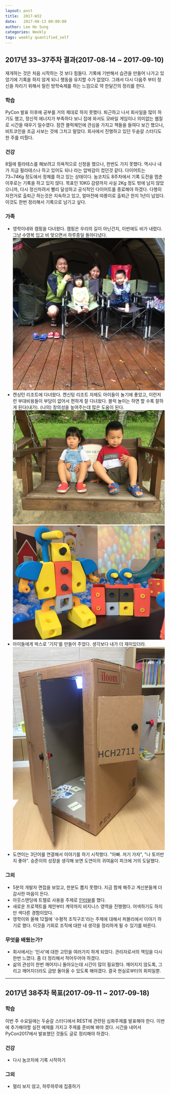 ```yaml
---
layout: post
title:  2017-W32
date:   2017-08-13 00:00:00
author: Lee Ho Sung
categories: Weekly
tags: weekly quantified_self
---
```


## 2017년 33~37주차 결과(2017-08-14 ~ 2017-09-10)

재개하는 것은 처음 시작하는 것 보다 힘들다. 기록에 기반해서 습관을 만들어 나가고 있었기에 기록을 하지 않게 되니 행동을 유지할 수가 없었다. 그래서 다시 다음주 부터 정신을 차리기 위해서 밀린 방학숙제를 하는 느낌으로 약 한달간의 정리를 한다.

### 학습

PyCon 발표 이후에 공부를 거의 제대로 하지 못했다. 퇴근하고 나서 회사일을 많이 하기도 했고, 정신적 에너지가 부족하다 보니 집에 와서도 모바일 게임이나 의미없는 웹질로 시간을 때우기 일수였다. 잠깐 블럭체인에 관심을 가지고 책들을 들여다 보긴 했으나, 비트코인을 조금 사보는 것에 그치고 말았다. 회사에서 진행하고 있던 두숟갈 스터디도 한 주를 미뤘다. 

### 건강 

8월에 필라테스를 해보려고 의욕적으로 신청을 했으나, 한번도 가지 못했다. 역시나 내가 지금 필라테스나 하고 있어도 되나 라는 압박감이 컸던것 같다. 다이어트는 73~74Kg 정도에서 정체를 하고 있는 상태이다. 눔코치도 8주차에서 기록 도전을 멈춘 이후로는 기록을 하고 있지 않다. 목표인 10KG 감량까지 사실 2Kg 정도 밖에 남지 않았으니까, 다시 정신차려서 빨리 달성하고 공식적인 다이어트를 종료해야 하겠다. 다행히 자전거로 출퇴근 하는것은 지속하고 있고, 얼마전에 따릉이로 출퇴근 한지 1년이 넘었다. 이것도 한번 정리해서 기록으로 남기고 싶다.

### 가족 

* 영학이네와 캠핑을 다녀왔다. 캠핑은 우리의 길이 아닌건지, 이번에도 비가 내렸다. 그냥 수영복 입고 비 맞으면서 하루종일 돌아다녔다. 
![코오롱 캠핑파크](/assets/2017-W33-1.jpg)
* 켄싱턴 리조트에 다녀왔다. 켄신텅 리조트 자체도 아이들이 놀기에 좋았고, 이런저런 부대비용들이 부담이 없어서 편하게 잘 다녀왔다. 블럭 놀이는 하면 할 수록 잘하게 된다(내가). (나의) 창의성을 높여주는데 많은 도움이 된다.
![켄싱턴 리조트-표정좀 예쁘게 해주렴](/assets/2017-W33-2.jpg)
![켄싱턴 리조트-블럭놀이](/assets/2017-W33-3.jpg)
* 아이들에게 박스로 '기지'를 만들어 주었다. 생각보다 내가 더 재미있더라.
![박스로 만든 기지](/assets/2017-W33-4.jpg)
* 도연이는 3단어를 연결해서 이야기를 하기 시작했다. "아빠. 저기 가자", "나 토끼반지 좋아". 승준이의 성장을 생각해 보면 도연이의 귀여움이 피크에 거의 도달했다.

### 그외

* 5분의 개발자 면접을 보았고, 한분도 뽑지 못했다. 지금 함께 해주고 계신분들께 더 감사한 마음이 든다. 
* 아웃스탠딩에 트렐로 사용을 주제로 [인터뷰](http://outstanding.kr/trello20170824/)를 했다. 
* 새로운 프로젝트를 제안부터 계약까지 비지니스 영역을 진행했다. 어색하기도 하지만 색다른 경험이었다.
* 영학이와 올해 12월에 '수평적 조직구조'라는 주제에 대해서 퍼블리에서 이야기 하기로 했다. 이것을 기회로 조직에 대한 내 생각을 정리하게 될 수 있기를 바른다. 

### 무엇을 배웠는가? 

* 회사에서는 '인사'에 대한 고민을 여러가지 하게 되었다. 관리자로서의 책임을 다시 한번 느꼈다. 좀 더 정리해서 적어두어야 하겠다.
* 삶의 관성이 한번 깨어지니 돌아오는데 시간이 많이 필요했다. 깨어지지 않도록, 그리고 깨어지더라도 금방 돌아올 수 있도록 해야겠다. 결국 현실로부터의 회피일뿐. 
---

## 2017년 38주차 목표(2017-09-11 ~ 2017-09-18)

### 학습

이번 주 수요일에는 두숟갈 스터디에서 REST에 관련된 심화주제를 발표해야 한다. 이번에 추가해야할 실전 예제를 가지고 주제를 준비해 봐야 겠다. 시간을 내어서 PyCon2017에서 발표했던 것들도 글로 정리해야 하겠다.

### 건강

* 다시 눔코치에 기록 시작하기

### 그외

* 멀리 보지 않고, 하루하루에 집중하기

